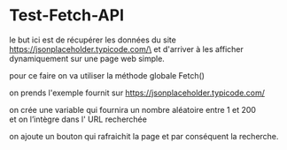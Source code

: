 # Test-Fetch-API



le but ici est de récupérer les données du site https://jsonplaceholder.typicode.com/\
et d'arriver à les afficher dynamiquement sur une page web simple.

pour ce faire on va utiliser la méthode globale Fetch()

on prends l'exemple fournit sur https://jsonplaceholder.typicode.com/

on crée une variable qui fournira un nombre aléatoire entre 1 et 200\
et on l’intègre dans l' URL recherchée

on ajoute un bouton qui rafraichit la page et par conséquent la recherche.

